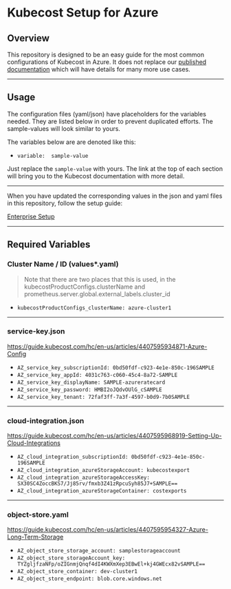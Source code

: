 # Kubecost Setup for Azure

## Overview

This repository is designed to be an easy guide for the most common configurations of Kubecost in Azure. It does not replace our [published documentation](https://guide.kubecost.com/) which will have details for many more use cases.

---
## Usage

The configuration files (yaml/json) have placeholders for the variables needed. They are listed below in order to prevent duplicated efforts. The sample-values will look similar to yours.

The variables below are are denoted like this:
- `variable:  sample-value`

Just replace the `sample-value` with yours. The link at the top of each section will bring you to the Kubecost documentation with more detail.

---
When you have updated the corresponding values in the json and yaml files in this repository, follow the setup guide:

[Enterprise Setup](README-enterprise.md)

---

## Required Variables
### Cluster Name / ID (values*.yaml)
>Note that there are two places that this is used, in the kubecostProductConfigs.clusterName and prometheus.server.global.external_labels.cluster_id

- `kubecostProductConfigs_clusterName: azure-cluster1`

---

### service-key.json
https://guide.kubecost.com/hc/en-us/articles/4407595934871-Azure-Config

- `AZ_service_key_subscriptionId: 0bd50fdf-c923-4e1e-850c-196SAMPLE`
- `AZ_service_key_appId: 4031c763-c060-45c4-8a72-SAMPLE`
- `AZ_service_key_displayName: SAMPLE-azureratecard`
- `AZ_service_key_password: HMBI2oJQdvOUlG_cSAMPLE`
- `AZ_service_key_tenant: 72faf3ff-7a3f-4597-b0d9-7b0SAMPLE`

---

### cloud-integration.json

https://guide.kubecost.com/hc/en-us/articles/4407595968919-Setting-Up-Cloud-Integrations

- `AZ_cloud_integration_subscriptionId: 0bd50fdf-c923-4e1e-850c-196SAMPLE`
- `AZ_cloud_integration_azureStorageAccount: kubecostexport`
- `AZ_cloud_integration_azureStorageAccessKey: SX30SC4ZoccBKS7/Jj85rv/fmxb3Z41zRpcuSyh85J7+SAMPLE==`
- `AZ_cloud_integration_azureStorageContainer: costexports`

---

### object-store.yaml

https://guide.kubecost.com/hc/en-us/articles/4407595954327-Azure-Long-Term-Storage

- `AZ_object_store_storage_account: samplestorageaccount`
- `AZ_object_store_storageAccount_key: TYZgljfzaNFp/oZIGnmjQnqf4dI4KWXmXep3EBwEl+kj4GWEcx82vSAMPLE==`
- `AZ_object_store_container: dev-cluster1`
- `AZ_object_store_endpoint: blob.core.windows.net`